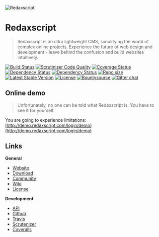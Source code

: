 ![Redaxscript](http://c34.imgup.net/02_redaxsc651c.png)


Redaxscript
===========

> Redaxscript is an ultra lightweight CMS, simplifying the world of complex online projects. Experience the future of web design and development - leave behind the confusion and build websites intuitively.

[![Build Status](https://img.shields.io/travis/redaxmedia/redaxscript.svg?style=flat)](https://travis-ci.org/redaxmedia/redaxscript)
[![Scrutinizer Code Quality](http://img.shields.io/scrutinizer/g/redaxmedia/redaxscript.svg?style=flat)](https://scrutinizer-ci.com/g/redaxmedia/redaxscript)
[![Coverage Status](https://img.shields.io/coveralls/redaxmedia/redaxscript.svg?style=flat)](https://coveralls.io/r/redaxmedia/redaxscript)
[![Dependency Status](https://www.versioneye.com/user/projects/53b928cb609ff01a1a0000f7/badge.svg?style=flat)](https://www.versioneye.com/user/projects/53b928cb609ff01a1a0000f7)
[![Dependency Status](https://www.versioneye.com/user/projects/53b92892609ff0ad4d00002c/badge.svg?style=flat)](https://www.versioneye.com/user/projects/53b92892609ff0ad4d00002c)
[![Repo size](https://reposs.herokuapp.com/?path=redaxmedia/redaxscript&style=flat)](https://github.com/redaxmedia/redaxscript)
[![Latest Stable Version](https://img.shields.io/packagist/v/redaxmedia/redaxscript.svg?style=flat)](https://packagist.org/packages/redaxmedia/redaxscript)
[![License](https://img.shields.io/packagist/l/redaxmedia/redaxscript.svg?style=flat)](https://packagist.org/packages/redaxmedia/redaxscript)
[![Bountysource](http://img.shields.io/badge/bountysource-contribute-129e5e.svg?style=flat)](https://www.bountysource.com/trackers/351960-redaxmedia-redaxscript)
[![Gitter chat](https://img.shields.io/badge/gitter-chat-129e5e.svg?style=flat)](https://gitter.im/redaxmedia/redaxscript)


Online demo
-----------

> Unfortunately, no one can be told what Redaxscript is.
You have to see it for yourself.

You are going to experience limitations: [http://demo.redaxscript.com/login/demo](http://demo.redaxscript.com/login/demo)


Links
-----

**General**

* [Website](http://redaxscript.com)
* [Download](http://redaxscript.com/download)
* [Community](http://redaxscript.com/community)
* [Wiki](https://github.com/redaxmedia/redaxscript/wiki)
* [License](http://redaxscript.com/general/about/license)


**Development**

* [API](http://api.redaxscript.com)
* [Github](http://github.redaxscript.com)
* [Travis](http://travis.redaxscript.com)
* [Scrutenizer](http://scrutenizer.redaxscript.com)
* [Coveralls](http://coveralls.redaxscript.com)
